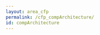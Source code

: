 ```yaml
---
layout: area_cfp
permalink: /cfp_compArchitecture/
id: compArchitecture
---
```


<!-- This page content is automatically generated based on the page ID -->
